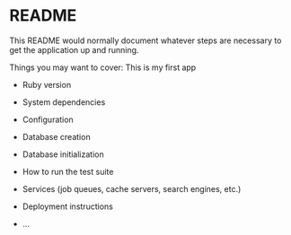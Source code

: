 # README

This README would normally document whatever steps are necessary to get the
application up and running.

Things you may want to cover:
This is my first app
* Ruby version

* System dependencies

* Configuration

* Database creation

* Database initialization

* How to run the test suite

* Services (job queues, cache servers, search engines, etc.)

* Deployment instructions

* ...
